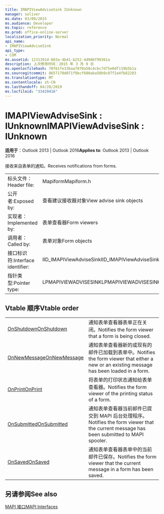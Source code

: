 ```yaml
---
title: IMAPIViewAdviseSink IUnknown
manager: soliver
ms.date: 03/09/2015
ms.audience: Developer
ms.topic: reference
ms.prod: office-online-server
localization_priority: Normal
api_name:
- IMAPIViewAdviseSink
api_type:
- COM
ms.assetid: 1231391d-803a-4b41-b252-4d986f99361a
description: 上次修改时间：2015 年 3 月 9 日
ms.openlocfilehash: 70f61fe33baa7870a58c4cbc7d75e0df119b5b1a
ms.sourcegitcommit: 8657170d071f9bcf680aba50b9c07f2a4fb82283
ms.translationtype: MT
ms.contentlocale: zh-CN
ms.lasthandoff: 04/28/2019
ms.locfileid: "33429416"
---
```

# <a name="imapiviewadvisesink--iunknown"></a><span data-ttu-id="d614e-103">IMAPIViewAdviseSink : IUnknown</span><span class="sxs-lookup"><span data-stu-id="d614e-103">IMAPIViewAdviseSink : IUnknown</span></span>

  
  
<span data-ttu-id="d614e-104">**适用于**：Outlook 2013 | Outlook 2016</span><span class="sxs-lookup"><span data-stu-id="d614e-104">**Applies to**: Outlook 2013 | Outlook 2016</span></span> 
  
<span data-ttu-id="d614e-105">接收来自表单的通知。</span><span class="sxs-lookup"><span data-stu-id="d614e-105">Receives notifications from forms.</span></span> 
  
|||
|:-----|:-----|
|<span data-ttu-id="d614e-106">标头文件：</span><span class="sxs-lookup"><span data-stu-id="d614e-106">Header file:</span></span>  <br/> |<span data-ttu-id="d614e-107">Mapiform</span><span class="sxs-lookup"><span data-stu-id="d614e-107">Mapiform.h</span></span>  <br/> |
|<span data-ttu-id="d614e-108">公开者:</span><span class="sxs-lookup"><span data-stu-id="d614e-108">Exposed by:</span></span>  <br/> |<span data-ttu-id="d614e-109">查看建议接收器对象</span><span class="sxs-lookup"><span data-stu-id="d614e-109">View advise sink objects</span></span>  <br/> |
|<span data-ttu-id="d614e-110">实现者：</span><span class="sxs-lookup"><span data-stu-id="d614e-110">Implemented by:</span></span>  <br/> |<span data-ttu-id="d614e-111">表单查看器</span><span class="sxs-lookup"><span data-stu-id="d614e-111">Form viewers</span></span>  <br/> |
|<span data-ttu-id="d614e-112">调用者：</span><span class="sxs-lookup"><span data-stu-id="d614e-112">Called by:</span></span>  <br/> |<span data-ttu-id="d614e-113">表单对象</span><span class="sxs-lookup"><span data-stu-id="d614e-113">Form objects</span></span>  <br/> |
|<span data-ttu-id="d614e-114">接口标识符:</span><span class="sxs-lookup"><span data-stu-id="d614e-114">Interface identifier:</span></span>  <br/> |<span data-ttu-id="d614e-115">IID_IMAPIViewAdviseSink</span><span class="sxs-lookup"><span data-stu-id="d614e-115">IID_IMAPIViewAdviseSink</span></span>  <br/> |
|<span data-ttu-id="d614e-116">指针类型:</span><span class="sxs-lookup"><span data-stu-id="d614e-116">Pointer type:</span></span>  <br/> |<span data-ttu-id="d614e-117">LPMAPIVIEWADVISESINK</span><span class="sxs-lookup"><span data-stu-id="d614e-117">LPMAPIVIEWADVISESINK</span></span>  <br/> |
   
## <a name="vtable-order"></a><span data-ttu-id="d614e-118">Vtable 顺序</span><span class="sxs-lookup"><span data-stu-id="d614e-118">Vtable order</span></span>

|||
|:-----|:-----|
|[<span data-ttu-id="d614e-119">OnShutdown</span><span class="sxs-lookup"><span data-stu-id="d614e-119">OnShutdown</span></span>](imapiviewadvisesink-onshutdown.md) <br/> |<span data-ttu-id="d614e-120">通知表单查看器表单正在关闭。</span><span class="sxs-lookup"><span data-stu-id="d614e-120">Notifies the form viewer that a form is being closed.</span></span>  <br/> |
|[<span data-ttu-id="d614e-121">OnNewMessage</span><span class="sxs-lookup"><span data-stu-id="d614e-121">OnNewMessage</span></span>](imapiviewadvisesink-onnewmessage.md) <br/> |<span data-ttu-id="d614e-122">通知表单查看器新的或现有的邮件已加载到表单中。</span><span class="sxs-lookup"><span data-stu-id="d614e-122">Notifies the form viewer that either a new or an existing message has been loaded in a form.</span></span>  <br/> |
|[<span data-ttu-id="d614e-123">OnPrint</span><span class="sxs-lookup"><span data-stu-id="d614e-123">OnPrint</span></span>](imapiviewadvisesink-onprint.md) <br/> |<span data-ttu-id="d614e-124">将表单的打印状态通知给表单查看器。</span><span class="sxs-lookup"><span data-stu-id="d614e-124">Notifies the form viewer of the printing status of a form.</span></span>  <br/> |
|[<span data-ttu-id="d614e-125">OnSubmitted</span><span class="sxs-lookup"><span data-stu-id="d614e-125">OnSubmitted</span></span>](imapiviewadvisesink-onsubmitted.md) <br/> |<span data-ttu-id="d614e-126">通知表单查看器当前邮件已提交到 MAPI 后台处理程序。</span><span class="sxs-lookup"><span data-stu-id="d614e-126">Notifies the form viewer that the current message has been submitted to MAPI spooler.</span></span>  <br/> |
|[<span data-ttu-id="d614e-127">OnSaved</span><span class="sxs-lookup"><span data-stu-id="d614e-127">OnSaved</span></span>](imapiviewadvisesink-onsaved.md) <br/> |<span data-ttu-id="d614e-128">通知表单查看器表单中的当前邮件已保存。</span><span class="sxs-lookup"><span data-stu-id="d614e-128">Notifies the form viewer that the current message in a form has been saved.</span></span>  <br/> |
   
## <a name="see-also"></a><span data-ttu-id="d614e-129">另请参阅</span><span class="sxs-lookup"><span data-stu-id="d614e-129">See also</span></span>



[<span data-ttu-id="d614e-130">MAPI 接口</span><span class="sxs-lookup"><span data-stu-id="d614e-130">MAPI Interfaces</span></span>](mapi-interfaces.md)

